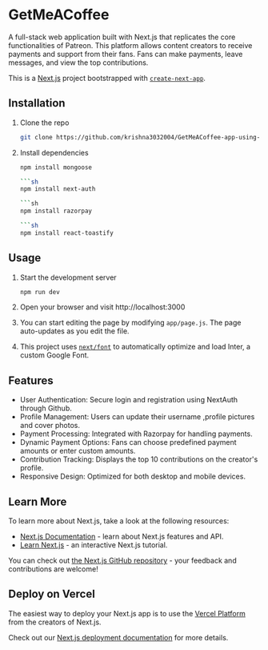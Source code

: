 # GetMeACoffee

A full-stack web application built with Next.js that replicates the core functionalities of Patreon. This platform allows content creators to receive payments and support from their fans. Fans can make payments, leave messages, and view the top contributions.

This is a [Next.js](https://nextjs.org/) project bootstrapped with [`create-next-app`](https://github.com/vercel/next.js/tree/canary/packages/create-next-app).

<!-- ## Getting Started

First, run the development server:

```bash
npm run dev
# or
yarn dev
# or
pnpm dev
# or
bun dev
```

Open [http://localhost:3000](http://localhost:3000) with your browser to see the result.

You can start editing the page by modifying `app/page.js`. The page auto-updates as you edit the file.

This project uses [`next/font`](https://nextjs.org/docs/basic-features/font-optimization) to automatically optimize and load Inter, a custom Google Font. -->

## Installation

1. Clone the repo

   ```sh
   git clone https://github.com/krishna3032004/GetMeACoffee-app-using-next.js.git

2. Install dependencies

   ```sh
   npm install mongoose

   ```sh
   npm install next-auth

   ```sh
   npm install razorpay

   ```sh
   npm install react-toastify

## Usage

1. Start the development server
    ```sh
    npm run dev

2. Open your browser and visit http://localhost:3000

3. You can start editing the page by modifying `app/page.js`. The page auto-updates as you edit the file.

4. This project uses [`next/font`](https://nextjs.org/docs/basic-features/font-optimization) to automatically optimize and load Inter, a custom Google Font.

## Features

- User Authentication: Secure login and registration using NextAuth through Github.
- Profile Management: Users can update their username ,profile pictures and cover photos.
- Payment Processing: Integrated with Razorpay for handling payments.
- Dynamic Payment Options: Fans can choose predefined payment amounts or enter custom amounts.
- Contribution Tracking: Displays the top 10 contributions on the creator's profile.
- Responsive Design: Optimized for both desktop and mobile devices.

## Learn More

To learn more about Next.js, take a look at the following resources:

- [Next.js Documentation](https://nextjs.org/docs) - learn about Next.js features and API.
- [Learn Next.js](https://nextjs.org/learn) - an interactive Next.js tutorial.

You can check out [the Next.js GitHub repository](https://github.com/vercel/next.js/) - your feedback and contributions are welcome!

## Deploy on Vercel

The easiest way to deploy your Next.js app is to use the [Vercel Platform](https://vercel.com/new?utm_medium=default-template&filter=next.js&utm_source=create-next-app&utm_campaign=create-next-app-readme) from the creators of Next.js.

Check out our [Next.js deployment documentation](https://nextjs.org/docs/deployment) for more details.
